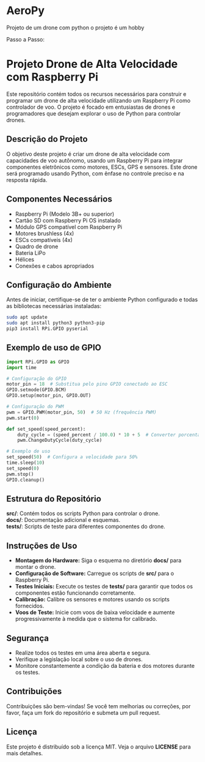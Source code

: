 # AeroPy
Projeto de um drone com python o projeto é um hobby 


Passo a Passo:

# Projeto Drone de Alta Velocidade com Raspberry Pi

Este repositório contém todos os recursos necessários para construir e programar um drone de alta velocidade utilizando um Raspberry Pi como controlador de voo. O projeto é focado em entusiastas de drones e programadores que desejam explorar o uso de Python para controlar drones.

## Descrição do Projeto

O objetivo deste projeto é criar um drone de alta velocidade com capacidades de voo autônomo, usando um Raspberry Pi para integrar componentes eletrônicos como motores, ESCs, GPS e sensores. Este drone será programado usando Python, com ênfase no controle preciso e na resposta rápida.

## Componentes Necessários

- Raspberry Pi (Modelo 3B+ ou superior)
- Cartão SD com Raspberry Pi OS instalado
- Módulo GPS compatível com Raspberry Pi
- Motores brushless (4x)
- ESCs compatíveis (4x)
- Quadro de drone
- Bateria LiPo
- Hélices
- Conexões e cabos apropriados

## Configuração do Ambiente

Antes de iniciar, certifique-se de ter o ambiente Python configurado e todas as bibliotecas necessárias instaladas:

```bash
sudo apt update
sudo apt install python3 python3-pip
pip3 install RPi.GPIO pyserial
```

## Exemplo de uso de GPIO

```python
import RPi.GPIO as GPIO
import time

# Configuração do GPIO
motor_pin = 18  # Substitua pelo pino GPIO conectado ao ESC
GPIO.setmode(GPIO.BCM)
GPIO.setup(motor_pin, GPIO.OUT)

# Configuração do PWM
pwm = GPIO.PWM(motor_pin, 50)  # 50 Hz (frequência PWM)
pwm.start(0)

def set_speed(speed_percent):
    duty_cycle = (speed_percent / 100.0) * 10 + 5  # Converter porcentagem para ciclo de trabalho
    pwm.ChangeDutyCycle(duty_cycle)

# Exemplo de uso
set_speed(50)  # Configura a velocidade para 50%
time.sleep(10)
set_speed(0)
pwm.stop()
GPIO.cleanup()
```


## Estrutura do Repositório
<b>src/</b>: Contém todos os scripts Python para controlar o drone.<br>
<b>docs/</b>: Documentação adicional e esquemas.<br>
<b>tests/</b>: Scripts de teste para diferentes componentes do drone.<br>

## Instruções de Uso
<ul>
<li><b>Montagem do Hardware:</b> Siga o esquema no diretório <b>docs/</b> para montar o drone.</li>
<li><b>Configuração de Software:</b> Carregue os scripts de <b>src/</b> para o Raspberry Pi.</li>
<li><b>Testes Iniciais:</b> Execute os testes de <b>tests/</b> para garantir que todos os componentes estão funcionando corretamente.</li>
<li><b>Calibração:</b> Calibre os sensores e motores usando os scripts fornecidos.</li>
<li><b>Voos de Teste:</b> Inicie com voos de baixa velocidade e aumente progressivamente à medida que o sistema for calibrado.</li>
</ul>

## Segurança
<ul>
<li>Realize todos os testes em uma área aberta e segura.</li>
<li>Verifique a legislação local sobre o uso de drones.</li>
<li>Monitore constantemente a condição da bateria e dos motores durante os testes.</li>
</ul>

## Contribuições
Contribuições são bem-vindas! Se você tem melhorias ou correções, por favor, faça um fork do repositório e submeta um pull request.

## Licença
Este projeto é distribuído sob a licença MIT. Veja o arquivo <b>LICENSE</b> para mais detalhes.